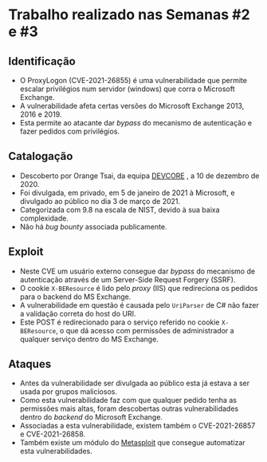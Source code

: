 # Trabalho realizado nas Semanas #2 e #3


## Identificação

- O ProxyLogon (CVE-2021-26855) é uma vulnerabilidade que permite escalar privilégios num servidor (windows) que corra o Microsoft Exchange.
- A vulnerabilidade afeta certas versões do Microsoft Exchange 2013, 2016 e 2019.
- Esta permite ao atacante dar *bypass* do mecanismo de autenticação e fazer pedidos com privilégios.

## Catalogação

- Descoberto por Orange Tsai, da equipa [DEVCORE](https://devco.re/en/) , a 10 de dezembro de 2020.
- Foi divulgada, em privado, em 5 de janeiro de 2021 à Microsoft, e divulgado ao público no dia 3 de março de 2021.
- Categorizada com 9.8 na escala de NIST, devido à sua baixa complexidade.
- Não há *bug bounty* associada publicamente.

## Exploit

- Neste CVE um usuário externo consegue dar *bypass* do mecanismo de autenticação através de um Server-Side Request Forgery (SSRF).
- O cookie `X-BEResource` é lido pelo *proxy* (IIS) que redireciona os pedidos para o backend do MS Exchange.
- A vulnerabilidade em questão é causada pelo `UriParser` de C# não fazer a validação correta do host do URI.
- Este POST é redirecionado para o serviço referido no cookie `X-BEResource`, o que dá acesso com permissões de administrador a qualquer serviço dentro do MS Exchange.

## Ataques

- Antes da vulnerabilidade ser divulgada ao público esta já estava a ser usada por grupos maliciosos.
- Como esta vulnerabilidade faz com que qualquer pedido tenha as permissões mais altas, foram descobertas outras vulnerabilidades dentro do *backend* do Microsoft Exchange.
- Associadas a esta vulnerabilidade, existem também o CVE-2021-26857 e CVE-2021-26858.
- Também existe um módulo do [Metasploit](https://packetstormsecurity.com/files/162736/Microsoft-Exchange-ProxyLogon-Collector.html) que consegue automatizar esta vulnerabilidades.
